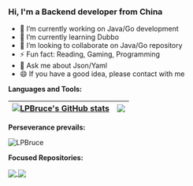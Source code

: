 ### Hi, I'm a Backend developer from China

- 🔭 I’m currently working on Java/Go development
- 🌱 I’m currently learning Dubbo
- 👯 I’m looking to collaborate on Java/Go repository
- ⚡ Fun fact: Reading, Gaming, Programming
- 💬 Ask me about Json/Yaml
- 😄 If you have a good idea, please contact with me

**Languages and Tools:** 

| <a href="https://github.com/LPBruce/github-readme-stats"><img align="center" src="https://github-readme-stats.vercel.app/api?username=LPBruce&count_private=true&show_icons=true&theme=vue&include_all_commits=true&theme=buefy&hide_border=true" alt="LPBruce's GitHub stats" /></a> | <a href="https://github.com/aLPBruce/github-readme-stats"><img align="center" src="https://github-readme-stats.vercel.app/api/top-langs/?username=LPBruce&layout=compact&theme=buefy&hide_border=true" /></a> |
| ------------- | ------------- |


**Perseverance prevails:** 

<p><img align="center" src="https://github-readme-streak-stats.herokuapp.com/?user=LPBruce&" alt="LPBruce" /></p>

**Focused Repositories:** 

<a href="https://github.com/LPBruce/Daily-leetcode">
  <img align="center" src="https://github-readme-stats.vercel.app/api/pin/?username=LPBruce&repo=Daily-leetcode&show_owner=true&theme=buefy" />
</a>
<a href="https://github.com/LPBruce/Daily-Java">
  <img align="center" src="https://github-readme-stats.vercel.app/api/pin/?username=LPBruce&repo=Daily-Java&show_owner=true&theme=buefy" />
</a>



<!--
**LPBruce/LPBruce** is a ✨ _special_ ✨ repository because its `README.md` (this file) appears on your GitHub profile.

<a href="https://github.com/LPBruce/github-readme-stats">
  <img align="center" src="https://github-readme-stats.vercel.app/api/pin/?username=anuraghazra&repo=github-readme-stats&theme=buefy" />
</a>


<p><img align="left" src="https://github-readme-stats.vercel.app/api/top-langs?username=LPBruce&show_icons=true&theme=buefy&locale=en&layout=compact" alt="LPBruce's GitHub stats" /></p>
<p>&nbsp;<img align="center" src="https://github-readme-stats.vercel.app/api?username=LPBruce&show_icons=true&locale=en" alt="LPBruce's GitHub stats" /></p>


Here are some ideas to get you started:

- 🔭 I’m currently working on ...
- 🌱 I’m currently learning ...
- 👯 I’m looking to collaborate on ...
- 🤔 I’m looking for help with ...
- 💬 Ask me about ...
- 📫 How to reach me: ...
- 😄 Pronouns: ...
- ⚡ Fun fact: ...

https://github.com/anuraghazra/github-readme-stats/blob/master/docs/readme_cn.md

![LPBruce's GitHub stats](https://github-readme-stats.vercel.app/api?username=LPBruce&count_private=true?&show_icons=true&theme=vue)
[![Top Langs](https://github-readme-stats.vercel.app/api/top-langs/?username=LPBruce&layout=compact)](https://github.com/LPBruce/github-readme-stats)
[![Readme Card](https://github-readme-stats.vercel.app/api/pin/?username=LPBruce&repo=Daily-leetcode&show_owner=true)](https://github.com/LPBruce/Daily-leetcode)
-->


